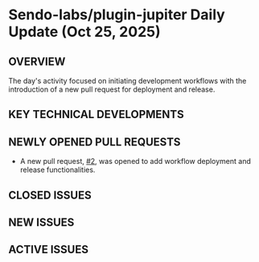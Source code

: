 # Sendo-labs/plugin-jupiter Daily Update (Oct 25, 2025)
## OVERVIEW 
The day's activity focused on initiating development workflows with the introduction of a new pull request for deployment and release.
## KEY TECHNICAL DEVELOPMENTS

## NEWLY OPENED PULL REQUESTS
- A new pull request, [#2](https://github.com/Sendo-labs/plugin-jupiter/pull/2), was opened to add workflow deployment and release functionalities.

## CLOSED ISSUES

## NEW ISSUES

## ACTIVE ISSUES